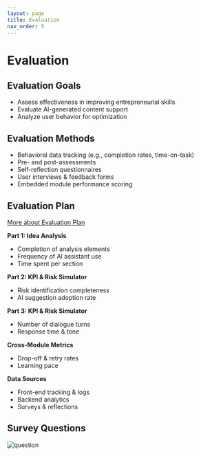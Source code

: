 ```yaml
---
layout: page
title: Evaluation
nav_order: 5
---
```


# Evaluation

## Evaluation Goals
- Assess effectiveness in improving entrepreneurial skills
- Evaluate AI-generated content support
- Analyze user behavior for optimization

## Evaluation Methods
- Behavioral data tracking (e.g., completion rates, time-on-task)
- Pre- and post-assessments
- Self-reflection questionnaires
- User interviews & feedback forms
- Embedded module performance scoring

## Evaluation Plan

[More about Evaluation Plan](https://docs.google.com/document/d/11FglWM_THr2kX4dQimJPMptWMpfk6k5fw4IqcZBJCho/edit?usp=sharing)

**Part 1: Idea Analysis**
- Completion of analysis elements
- Frequency of AI assistant use
- Time spent per section

**Part 2: KPI & Risk Simulator**
- Risk identification completeness
- AI suggestion adoption rate

**Part 3: KPI & Risk Simulator**
- Number of dialogue turns
- Response time & tone

**Cross-Module Metrics**
- Drop-off & retry rates
- Learning pace

**Data Sources**
- Front-end tracking & logs
- Backend analytics
- Surveys & reflections

## Survey Questions

![question](https://github.com/user-attachments/assets/297dff98-9466-4bcd-a6c0-6be2aa23f797)
